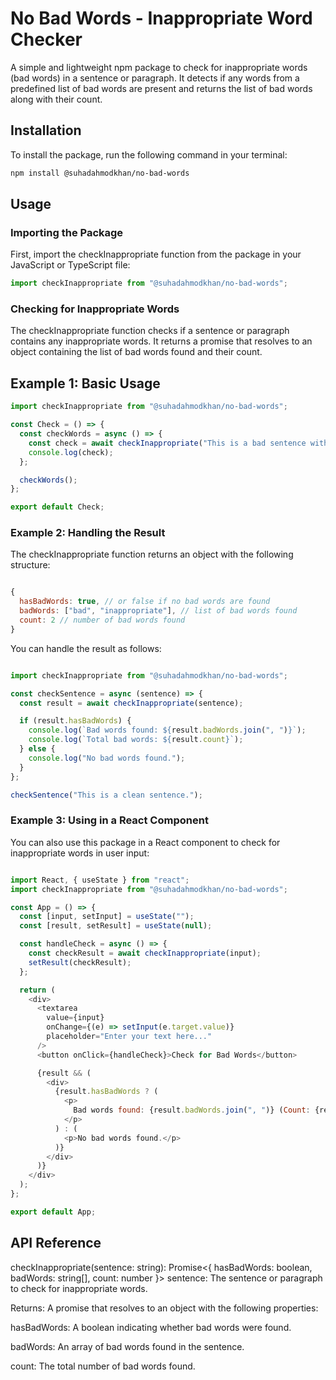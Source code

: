 
# No Bad Words - Inappropriate Word Checker

A simple and lightweight npm package to check for inappropriate words (bad words) in a sentence or paragraph. It detects if any words from a predefined list of bad words are present and returns the list of bad words along with their count.

## Installation

To install the package, run the following command in your terminal:

```bash
npm install @suhadahmodkhan/no-bad-words
```
## Usage
### Importing the Package
First, import the checkInappropriate function from the package in your JavaScript or TypeScript file:

```javascript
import checkInappropriate from "@suhadahmodkhan/no-bad-words";
```
### Checking for Inappropriate Words
The checkInappropriate function checks if a sentence or paragraph contains any inappropriate words. It returns a promise that resolves to an object containing the list of bad words found and their count.

## Example 1: Basic Usage
```javascript
import checkInappropriate from "@suhadahmodkhan/no-bad-words";

const Check = () => {
  const checkWords = async () => {
    const check = await checkInappropriate("This is a bad sentence with some inappropriate words.");
    console.log(check);
  };

  checkWords();
};

export default Check;
```
### Example 2: Handling the Result
The checkInappropriate function returns an object with the following structure:

```javascript

{
  hasBadWords: true, // or false if no bad words are found
  badWords: ["bad", "inappropriate"], // list of bad words found
  count: 2 // number of bad words found
}
```
You can handle the result as follows:

```javascript

import checkInappropriate from "@suhadahmodkhan/no-bad-words";

const checkSentence = async (sentence) => {
  const result = await checkInappropriate(sentence);

  if (result.hasBadWords) {
    console.log(`Bad words found: ${result.badWords.join(", ")}`);
    console.log(`Total bad words: ${result.count}`);
  } else {
    console.log("No bad words found.");
  }
};

checkSentence("This is a clean sentence.");
```
### Example 3: Using in a React Component
You can also use this package in a React component to check for inappropriate words in user input:

```javascript

import React, { useState } from "react";
import checkInappropriate from "@suhadahmodkhan/no-bad-words";

const App = () => {
  const [input, setInput] = useState("");
  const [result, setResult] = useState(null);

  const handleCheck = async () => {
    const checkResult = await checkInappropriate(input);
    setResult(checkResult);
  };

  return (
    <div>
      <textarea
        value={input}
        onChange={(e) => setInput(e.target.value)}
        placeholder="Enter your text here..."
      />
      <button onClick={handleCheck}>Check for Bad Words</button>

      {result && (
        <div>
          {result.hasBadWords ? (
            <p>
              Bad words found: {result.badWords.join(", ")} (Count: {result.count})
            </p>
          ) : (
            <p>No bad words found.</p>
          )}
        </div>
      )}
    </div>
  );
};

export default App;
```
## API Reference
checkInappropriate(sentence: string): Promise<{ hasBadWords: boolean, badWords: string[], count: number }>
sentence: The sentence or paragraph to check for inappropriate words.

Returns: A promise that resolves to an object with the following properties:

hasBadWords: A boolean indicating whether bad words were found.

badWords: An array of bad words found in the sentence.

count: The total number of bad words found.
